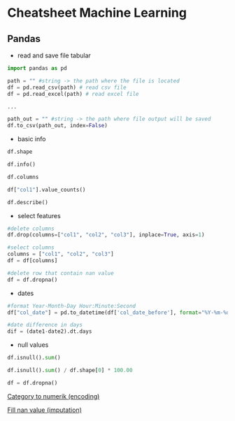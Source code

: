 # Cheatsheet Machine Learning

## Pandas

- read and save file tabular

```py
import pandas as pd

path = "" #string -> the path where the file is located
df = pd.read_csv(path) # read csv file
df = pd.read_excel(path) # read excel file

...

path_out = "" #string -> the path where file output will be saved
df.to_csv(path_out, index=False)
```

- basic info

```py
df.shape

df.info()

df.columns

df["col1"].value_counts()

df.describe()
```

- select features

```py
#delete columns
df.drop(columns=["col1", "col2", "col3"], inplace=True, axis=1)

#select columns
columns = ["col1", "col2", "col3"]
df = df[columns]

#delete row that contain nan value
df = df.dropna()
```

- dates

```py
#format Year-Month-Day Hour:Minute:Second
df["col_date"] = pd.to_datetime(df['col_date_before'], format="%Y-%m-%d %H:%M:%S")

#date difference in days
dif = (date1-date2).dt.days
```

- null values

```py
df.isnull().sum()

df.isnull().sum() / df.shape[0] * 100.00

df = df.dropna()
```

[Category to numerik (encoding)](https://github.com/mufis-coder/machine-learning-cheatsheet/blob/main/encoding.md)

[Fill nan value (imputation)](https://github.com/mufis-coder/machine-learning-cheatsheet/blob/main/imputation.md)
